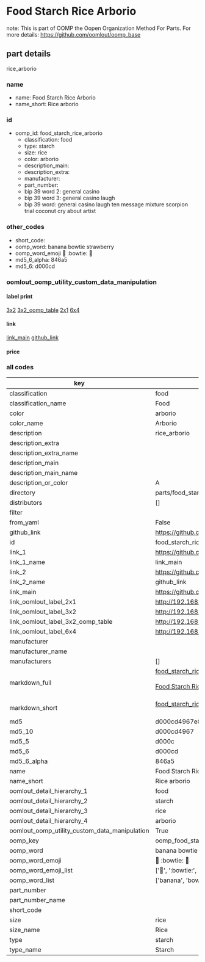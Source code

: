 # Food Starch Rice Arborio  

note: This is part of OOMP the Oopen Organization Method For Parts. For more details: https://github.com/oomlout/oomp_base

##  part details



rice_arborio

### name
* name: Food Starch Rice Arborio
* name_short: Rice arborio
### id
* oomp_id: food_starch_rice_arborio
  * classification: food
  * type: starch
  * size: rice
  * color: arborio
  * description_main: 
  * description_extra: 
  * manufacturer: 
  * part_number: 
  * bip 39 word 2: general casino
  * bip 39 word 3: general casino laugh
  * bip 39 word: general casino laugh ten message mixture scorpion trial coconut cry about artist

### other_codes
* short_code: 
* oomp_word: banana bowtie strawberry
* oomp_word_emoji :banana: :bowtie: :strawberry:
* md5_6_alpha: 846a5
* md5_6: d000cd






### oomlout_oomp_utility_custom_data_manipulation
#### label print
[3x2](http://192.168.1.245:1112/?label=oomp%20846a5)
[3x2_oomp_table](http://192.168.1.107:1112/?label=oomp%20846a5)
[2x1](http://192.168.1.242:1112/?label=oomp%20846a5)
[6x4](http://192.168.1.55:1112/?label=oomp%20846a5)    

#### link

[link_main](https://github.com/oomlout/oomlout_oomp_current_version_messy/tree/main/parts/food_starch_rice_arborio) [github_link](https://github.com/oomlout/oomlout_oomp_part_src/tree/main/parts/food_starch_rice_arborio)                             

#### price







### all codes 
| key | value |  
| --- | --- |  
| classification | food |  
| classification_name | Food |  
| color | arborio |  
| color_name | Arborio |  
| description | rice_arborio |  
| description_extra |  |  
| description_extra_name |  |  
| description_main |  |  
| description_main_name |  |  
| description_or_color | A  |  
| directory | parts/food_starch_rice_arborio |  
| distributors | [] |  
| filter |  |  
| from_yaml | False |  
| github_link | https://github.com/oomlout/oomlout_oomp_part_src/tree/main/parts/food_starch_rice_arborio |  
| id | food_starch_rice_arborio |  
| link_1 | https://github.com/oomlout/oomlout_oomp_current_version_messy/tree/main/parts/food_starch_rice_arborio |  
| link_1_name | link_main |  
| link_2 | https://github.com/oomlout/oomlout_oomp_part_src/tree/main/parts/food_starch_rice_arborio |  
| link_2_name | github_link |  
| link_main | https://github.com/oomlout/oomlout_oomp_current_version_messy/tree/main/parts/food_starch_rice_arborio |  
| link_oomlout_label_2x1 | http://192.168.1.242:1112/?label=oomp%20846a5 |  
| link_oomlout_label_3x2 | http://192.168.1.245:1112/?label=oomp%20846a5 |  
| link_oomlout_label_3x2_oomp_table | http://192.168.1.107:1112/?label=oomp%20846a5 |  
| link_oomlout_label_6x4 | http://192.168.1.55:1112/?label=oomp%20846a5 |  
| manufacturer |  |  
| manufacturer_name |  |  
| manufacturers | [] |  
| markdown_full | [food_starch_rice_arborio](https://github.com/oomlout/oomlout_oomp_current_version_messy/tree/main/parts/food_starch_rice_arborio)<br>[](https://github.com/oomlout/oomlout_oomp_current_version_messy/tree/main/parts/food_starch_rice_arborio)<br>[Food Starch Rice Arborio](https://github.com/oomlout/oomlout_oomp_current_version_messy/tree/main/parts/food_starch_rice_arborio)<br><br> |  
| markdown_short | [food_starch_rice_arborio](https://github.com/oomlout/oomlout_oomp_current_version_messy/tree/main/parts/food_starch_rice_arborio)<br><br> |  
| md5 | d000cd4967e838263945fdeefb08db06 |  
| md5_10 | d000cd4967 |  
| md5_5 | d000c |  
| md5_6 | d000cd |  
| md5_6_alpha | 846a5 |  
| name | Food Starch Rice Arborio |  
| name_short | Rice arborio |  
| oomlout_detail_hierarchy_1 | food |  
| oomlout_detail_hierarchy_2 | starch |  
| oomlout_detail_hierarchy_3 | rice |  
| oomlout_detail_hierarchy_4 | arborio |  
| oomlout_oomp_utility_custom_data_manipulation | True |  
| oomp_key | oomp_food_starch_rice_arborio |  
| oomp_word | banana bowtie strawberry |  
| oomp_word_emoji | :banana: :bowtie: :strawberry: |  
| oomp_word_emoji_list | [':banana:', ':bowtie:', ':strawberry:'] |  
| oomp_word_list | ['banana', 'bowtie', 'strawberry'] |  
| part_number |  |  
| part_number_name |  |  
| short_code |  |  
| size | rice |  
| size_name | Rice |  
| type | starch |  
| type_name | Starch |  
